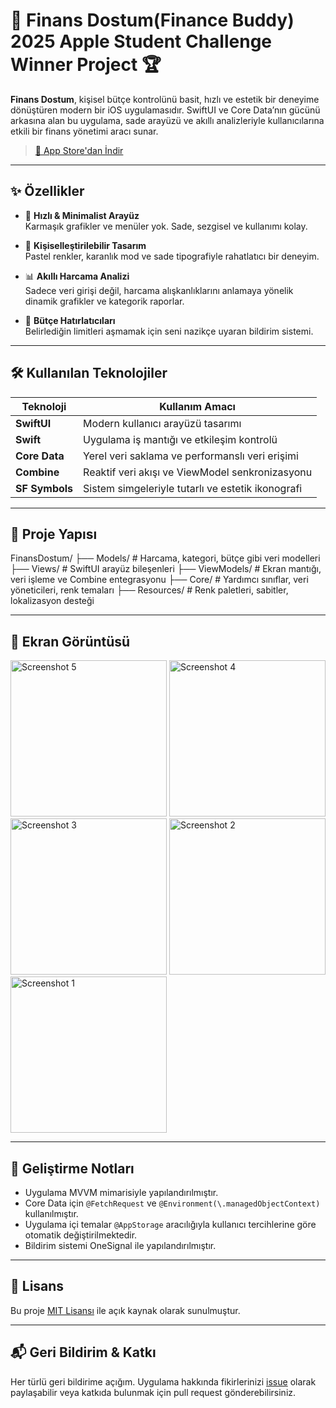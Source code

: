 # 💸 Finans Dostum(Finance Buddy) 2025 Apple Student Challenge Winner Project 🏆

**Finans Dostum**, kişisel bütçe kontrolünü basit, hızlı ve estetik bir deneyime dönüştüren modern bir iOS uygulamasıdır. SwiftUI ve Core Data’nın gücünü arkasına alan bu uygulama, sade arayüzü ve akıllı analizleriyle kullanıcılarına etkili bir finans yönetimi aracı sunar.


> [📲 App Store'dan İndir](https://apps.apple.com/tr/app/finans-dostum/id6741549762) 

---

## ✨ Özellikler

- 🔄 **Hızlı & Minimalist Arayüz**  
  Karmaşık grafikler ve menüler yok. Sade, sezgisel ve kullanımı kolay.

- 🎨 **Kişiselleştirilebilir Tasarım**  
  Pastel renkler, karanlık mod ve sade tipografiyle rahatlatıcı bir deneyim.

- 📊 **Akıllı Harcama Analizi**  
  Sadece veri girişi değil, harcama alışkanlıklarını anlamaya yönelik dinamik grafikler ve kategorik raporlar.

- 🔔 **Bütçe Hatırlatıcıları**  
  Belirlediğin limitleri aşmamak için seni nazikçe uyaran bildirim sistemi.

---

## 🛠️ Kullanılan Teknolojiler

| Teknoloji          | Kullanım Amacı                                      |
|--------------------|-----------------------------------------------------|
| **SwiftUI**        | Modern kullanıcı arayüzü tasarımı                   |
| **Swift**          | Uygulama iş mantığı ve etkileşim kontrolü           |
| **Core Data**      | Yerel veri saklama ve performanslı veri erişimi     |
| **Combine**        | Reaktif veri akışı ve ViewModel senkronizasyonu     |
| **SF Symbols**     | Sistem simgeleriyle tutarlı ve estetik ikonografi   |

---

## 🧩 Proje Yapısı
FinansDostum/
├── Models/          # Harcama, kategori, bütçe gibi veri modelleri
├── Views/           # SwiftUI arayüz bileşenleri
├── ViewModels/      # Ekran mantığı, veri işleme ve Combine entegrasyonu
├── Core/            # Yardımcı sınıflar, veri yöneticileri, renk temaları
├── Resources/       # Renk paletleri, sabitler, lokalizasyon desteği

---

## 📸 Ekran Görüntüsü

<p float="left">
   <img width="250" alt="Screenshot 5" src="https://github.com/user-attachments/assets/0eaeeb15-e6b0-4afa-be67-033e222f3a30" />
   <img width="250" alt="Screenshot 4" src="https://github.com/user-attachments/assets/5fee9962-b71d-445e-998f-4cd0e3977644" />
   <img width="250" alt="Screenshot 3" src="https://github.com/user-attachments/assets/f15acd8c-e48c-4f76-9d6a-41fa448e9959" />
   <img width="250" alt="Screenshot 2" src="https://github.com/user-attachments/assets/9603dc2b-08de-4dd5-8622-13b6aba5c0ce" />
  <img width="250" alt="Screenshot 1" src="https://github.com/user-attachments/assets/95f579a9-8e9f-438a-b7d4-feec793a494f" />
 
 
 
 
</p>

---

## 🚧 Geliştirme Notları

- Uygulama MVVM mimarisiyle yapılandırılmıştır.
- Core Data için `@FetchRequest` ve `@Environment(\.managedObjectContext)` kullanılmıştır.
- Uygulama içi temalar `@AppStorage` aracılığıyla kullanıcı tercihlerine göre otomatik değiştirilmektedir.
- Bildirim sistemi OneSignal ile yapılandırılmıştır.

---

## 📄 Lisans

Bu proje [MIT Lisansı](LICENSE) ile açık kaynak olarak sunulmuştur.

---

## 📬 Geri Bildirim & Katkı

Her türlü geri bildirime açığım. Uygulama hakkında fikirlerinizi [issue](https://github.com/senin-kullanici-adin/FinansDostum/issues) olarak paylaşabilir veya katkıda bulunmak için pull request gönderebilirsiniz.
